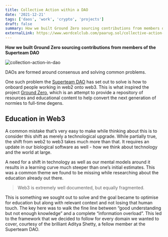 ```yaml
---
title: Collective Action within a DAO
date: '2021-12-21'
tags: ['daos', 'work', 'crypto', 'projects']
draft: false
summary: How we built Ground Zero sourcing contributions from members of the Superteam DAO.
externalLink: https://www.wordcelclub.com/paarug.sol/collective-action-within-a-dao
---
```

**How we built Ground Zero sourcing contributions from members of the Superteam DAO**

![collection-action-in-dao](https://mirror-media.imgix.net/nft/Nbq812-AIcbavOUFTjOCA.jpg)

DAOs are formed around consensus and solving common problems.

One such problem the [Superteam DAO](https://www.twitter.com/superteamDAO) has set out to solve is how to onboard people working in web2 onto web3. This is what inspired the project [Ground Zero](https://groundzero.superteam.fun/), which is an attempt to provide a repository of resources and educational content to help convert the next generation of normies to full-time degens.

## Education in Web3
A common mistake that’s very easy to make while thinking about this is to consider this shift as merely a technological upgrade. While partially true, the shift from web2 to web3 takes much more than that. It requires an update in our biological software as well - how we think about technology and the world at large.

A need for a shift in technology as well as our mental models around it results in a learning curve much steeper than one’s initial estimates. This was a common theme we found to be missing while researching about the education already out there.

> Web3 is extremely well documented, but equally fragmented.

This is something we sought out to solve and the goal became to optimise for education but along with relevant context and not losing that human touch. The key here was to walk the fine line between “good understanding but not enough knowledge” and a complete “information overload”. This led to the framework that we decided to follow for every domain we wanted to cover, courtesy of the brilliant Aditya Shetty, a fellow member at the Superteam DAO.